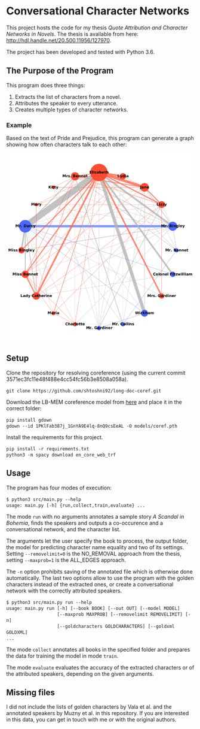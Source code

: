 # Conversational Character Networks

This project hosts the code for my thesis *Quote Attribution and Character Networks in Novels*. The thesis is available from here: http://hdl.handle.net/20.500.11956/127970.

The project has been developed and tested with Python 3.6.

## The Purpose of the Program

This program does three things:

1. Extracts the list of characters from a novel.
2. Attributes the speaker to every utterance.
3. Creates multiple types of character networks.

### Example

Based on the text of Pride and Prejudice, this program can generate a graph showing how often characters talk to each other:

![Pride and Prejudice](https://raw.githubusercontent.com/ZuzkaU/CharacterNetworks/master/example.png)

## Setup

Clone the repository for resolving coreference (using the current commit 3571ec3fc11e48f488e4cc54fc56b3e8508a058a).

```
git clone https://github.com/shtoshni92/long-doc-coref.git
```

Download the LB-MEM coreference model from [here](https://drive.google.com/drive/folders/1UFhkrlBP-O2MeaxVygZcuP9RWuglOTmN) and place it in the correct folder:

```
pip install gdown
gdown --id 1PKlFab387j_1GnYA9E4lq-8nQ9csEeAL -O models/coref.pth
```

Install the requirements for this project.

```
pip install -r requirements.txt
python3 -m spacy download en_core_web_trf
```

## Usage

The program has four modes of execution:

```
$ python3 src/main.py --help
usage: main.py [-h] {run,collect,train,evaluate} ...
```

The mode `run` with no arguments annotates a sample story *A Scandal in Bohemia*, finds the speakers and outputs a co-occurence and a conversational network, and the character list.

The arguments let the user specify the book to process, the output folder, the model for predicting character name equality and two of its settings. Setting `--removelimit=0` is the NO\_REMOVAL approach from the thesis, setting `--maxprob=1` is the ALL\_EDGES approach.

The `-n` option prohibits saving of the annotated file which is otherwise done automatically.
The last two options allow to use the program with the golden characters instead of the extracted ones, or create a conversational network with the correctly attributed speakers.

```
$ python3 src/main.py run --help
usage: main.py run [-h] [--book BOOK] [--out OUT] [--model MODEL]
                   [--maxprob MAXPROB] [--removelimit REMOVELIMIT] [-n]
                   [--goldcharacters GOLDCHARACTERS] [--goldxml GOLDXML]
...
```

The mode `collect` annotates all books in the specified folder and prepares the data for training the model in mode `train`.

The mode `evaluate` evaluates the accuracy of the extracted characters or of the attributed speakers, depending on the given arguments.

## Missing files

I did not include the lists of golden characters by Vala et al. and the annotated speakers by Muzny et al. in this repository. If you are interested in this data, you can get in touch with me or with the original authors.
